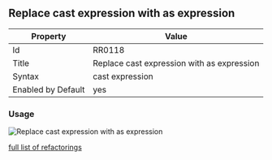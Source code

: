 ## Replace cast expression with as expression

Property | Value
--- | --- 
Id | RR0118
Title | Replace cast expression with as expression
Syntax | cast expression
Enabled by Default | yes

### Usage

![Replace cast expression with as expression](../../images/refactorings/ReplaceCastWithAs.png)

[full list of refactorings](Refactorings.md)
